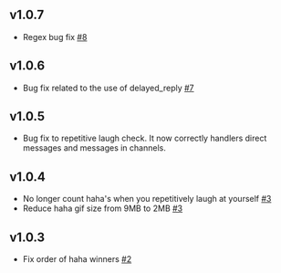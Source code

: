 ## v1.0.7
  * Regex bug fix [#8](https://github.com/tielur/alice_haha/pull/8)

## v1.0.6
  * Bug fix related to the use of delayed_reply [#7](https://github.com/tielur/alice_haha/pull/7)

## v1.0.5
  * Bug fix to repetitive laugh check. It now correctly handlers direct messages
    and messages in channels.

## v1.0.4
  * No longer count haha's when you repetitively laugh at yourself [#3](https://github.com/tielur/alice_haha/pull/3)
  * Reduce haha gif size from 9MB to 2MB [#3](https://github.com/tielur/alice_haha/pull/3)

## v1.0.3
  * Fix order of haha winners [#2](https://github.com/tielur/alice_haha/pull/2)
